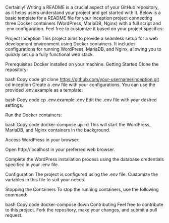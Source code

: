 
Certainly! Writing a README is a crucial aspect of your GitHub repository, as it helps users understand your project and get started with it. Below is a basic template for a README file for your Inception project connecting three Docker containers (WordPress, MariaDB, Nginx) with a full script and .env configuration. Feel free to customize it based on your project specifics:

Project Inception
This project aims to provide a seamless setup for a web development environment using Docker containers. It includes configurations for running WordPress, MariaDB, and Nginx, allowing you to quickly set up a fully functional web stack.

Prerequisites
Docker installed on your machine.
Getting Started
Clone the repository:

bash
Copy code
git clone https://github.com/your-username/inception.git
cd inception
Create a .env file with your configurations. You can use the provided .env.example as a template:

bash
Copy code
cp .env.example .env
Edit the .env file with your desired settings.

Run the Docker containers:

bash
Copy code
docker-compose up -d
This will start the WordPress, MariaDB, and Nginx containers in the background.

Access WordPress in your browser:

Open http://localhost in your preferred web browser.

Complete the WordPress installation process using the database credentials specified in your .env file.

Configuration
The project is configured using the .env file. Customize the variables in this file to suit your needs.

Stopping the Containers
To stop the running containers, use the following command:

bash
Copy code
docker-compose down
Contributing
Feel free to contribute to this project. Fork the repository, make your changes, and submit a pull request.

